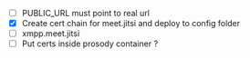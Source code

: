 - [ ] PUBLIC_URL must point to real url
- [x] Create cert chain for meet.jitsi and deploy to config folder
- [ ] xmpp.meet.jitsi
- [ ] Put certs inside prosody container ?